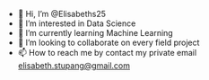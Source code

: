 - 👋 Hi, I’m @Elisabeths25
- 👀 I’m interested in Data Science
- 🌱 I’m currently learning Machine Learning
- 💞️ I’m looking to collaborate on every field project 
- 📫 How to reach me by contact my private email elisabeth.stupang@gmail.com

<!---
Elisabeths25/Elisabeths25 is a ✨ special ✨ repository because its `README.md` (this file) appears on your GitHub profile.
You can click the Preview link to take a look at your changes.
--->
